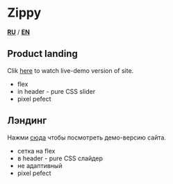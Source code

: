 # Zippy   
**[RU](#ru)** / **[EN](#en)**

## <a name="en">Product landing </a>   
Clik <a href='https://iogsotot.github.io/Zippy/'>here</a> to watch live-demo version of site.     
* flex
* in header - pure CSS slider
* pixel pefect

## <a name="ru">Лэндинг</a>   
Нажми <a href='https://iogsotot.github.io/Zippy/'>сюда</a> чтобы посмотреть демо-версию сайта.   
* сетка на flex
* в header - pure CSS слайдер
* не адаптивный
* pixel pefect

